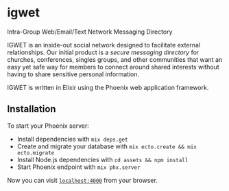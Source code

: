 # igwet
Intra-Group Web/Email/Text Network Messaging Directory

IGWET is an inside-out social network designed to facilitate external relationships.  Our initial product is a *secure messaging directory* for churches, conferences, singles groups, and other communities that want an easy yet safe way for members to connect around shared interests without having to share sensitive personal information.

IGWET is written in Elixir using the Phoenix web application framework.

## Installation

To start your Phoenix server:

  * Install dependencies with `mix deps.get`
  * Create and migrate your database with `mix ecto.create && mix ecto.migrate`
  * Install Node.js dependencies with `cd assets && npm install`
  * Start Phoenix endpoint with `mix phx.server`

Now you can visit [`localhost:4000`](http://localhost:4000) from your browser.
